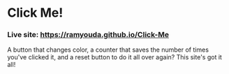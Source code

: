 # Click Me!

### Live site: https://ramyouda.github.io/Click-Me

A button that changes color, a counter that saves the number of times you've clicked it, and a reset button to do it all over again? This site's got it all!

